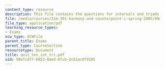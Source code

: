 ```yaml
---
content_type: resource
description: This file contains the questions for intervals and triads.
file: /media/courses/21m-301-harmony-and-counterpoint-i-spring-2005/99efcd77b8530aed07cb2c61ac0f9185_quiz_ten_int_tri.pdf
file_type: application/pdf
learning_resource_types:
- Exams
ocw_type: OCWFile
parent_title: Exams
parent_type: CourseSection
resourcetype: Document
title: quiz_ten_int_tri.pdf
uid: 99efcd77-b853-0aed-07cb-2c61ac0f9185
---
```


